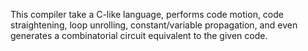 This compiler take a C-like language, performs code motion, code straightening, loop unrolling, constant/variable propagation, and even generates a combinatorial circuit equivalent to the given code.
